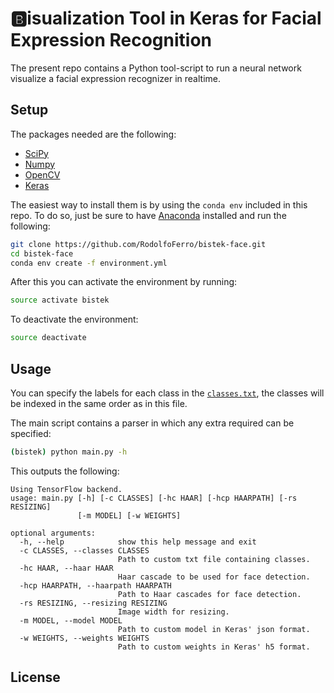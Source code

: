 # 🅱️isualization Tool in Keras for Facial Expression Recognition


The present repo contains a Python tool-script to run a neural network visualize a facial expression recognizer in realtime.



## Setup

The packages needed are the following:

- [SciPy](https://www.scipy.org/)
- [Numpy](http://www.numpy.org/)
- [OpenCV](https://opencv.org/)
- [Keras](https://keras.io/)

The easiest way to install them is by using the `conda env` included in this repo. To do so, just be sure to have [Anaconda](https://www.anaconda.com/download/) installed and run the following:
```bash
git clone https://github.com/RodolfoFerro/bistek-face.git
cd bistek-face
conda env create -f environment.yml
```

After this you can activate the environment by running:
```bash
source activate bistek
```

To deactivate the environment:
```bash
source deactivate
```


## Usage

You can specify the labels for each class in the [`classes.txt`](https://github.com/RodolfoFerro/bistek-face/blob/master/classes.txt), the classes will be indexed in the same order as in this file.

The main script contains a parser in which any extra required can be specified:
```bash
(bistek) python main.py -h
```

This outputs the following:
```
Using TensorFlow backend.
usage: main.py [-h] [-c CLASSES] [-hc HAAR] [-hcp HAARPATH] [-rs RESIZING]
               [-m MODEL] [-w WEIGHTS]

optional arguments:
  -h, --help            show this help message and exit
  -c CLASSES, --classes CLASSES
                        Path to custom txt file containing classes.
  -hc HAAR, --haar HAAR
                        Haar cascade to be used for face detection.
  -hcp HAARPATH, --haarpath HAARPATH
                        Path to Haar cascades for face detection.
  -rs RESIZING, --resizing RESIZING
                        Image width for resizing.
  -m MODEL, --model MODEL
                        Path to custom model in Keras' json format.
  -w WEIGHTS, --weights WEIGHTS
                        Path to custom weights in Keras' h5 format.
```


## License
